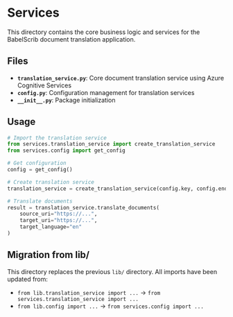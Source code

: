 # Services

This directory contains the core business logic and services for the BabelScrib document translation application.

## Files

- **`translation_service.py`**: Core document translation service using Azure Cognitive Services
- **`config.py`**: Configuration management for translation services
- **`__init__.py`**: Package initialization

## Usage

```python
# Import the translation service
from services.translation_service import create_translation_service
from services.config import get_config

# Get configuration
config = get_config()

# Create translation service
translation_service = create_translation_service(config.key, config.endpoint)

# Translate documents
result = translation_service.translate_documents(
    source_uri="https://...",
    target_uri="https://...",
    target_language="en"
)
```

## Migration from lib/

This directory replaces the previous `lib/` directory. All imports have been updated from:
- `from lib.translation_service import ...` → `from services.translation_service import ...`
- `from lib.config import ...` → `from services.config import ...`

